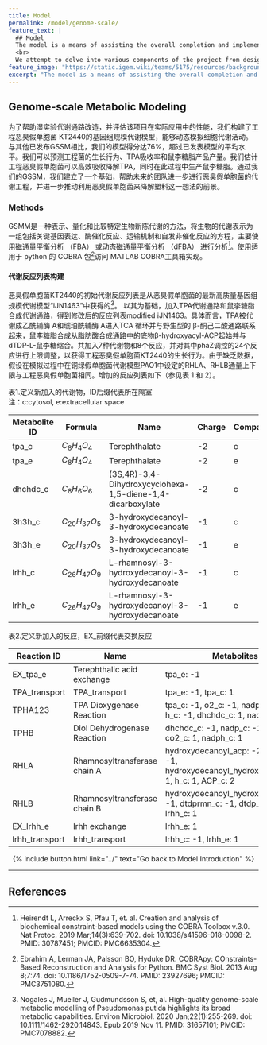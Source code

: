 ```yaml
---
title: Model
permalink: /model/genome-scale/
feature_text: |
  ## Model
  The model is a means of assisting the overall completion and implementation of a project through computational methods.
  <br>
  We attempt to delve into various components of the project from design to implementation for model construction and computation.
feature_image: "https://static.igem.wiki/teams/5175/resources/background/bg-model.jpg"
excerpt: "The model is a means of assisting the overall completion and implementation of a project through computational methods."
---
```


## Genome-scale Metabolic Modeling

为了帮助湿实验代谢通路改造，并评估该项目在实际应用中的性能，我们构建了工程恶臭假单胞菌 KT2440的基因组规模代谢模型，能够动态模拟细胞代谢活动。与其他已发布GSSM相比，我们的模型得分达76%，超过已发表模型的平均水平。我们可以预测工程菌的生长行为、TPA吸收率和鼠李糖脂产品产量。我们估计工程恶臭假单胞菌可以高效吸收降解TPA，同时在此过程中生产鼠李糖脂。通过我们的GSSM，我们建立了一个基础，帮助未来的团队进一步进行恶臭假单胞菌的代谢工程，并进一步推动利用恶臭假单胞菌来降解塑料这一想法的前景。

### Methods

GSMM是一种表示、量化和比较特定生物新陈代谢的方法，将生物的代谢表示为一组包括关键基因表达、酶催化反应、运输机制和自发非催化反应的方程，主要使用磁通量平衡分析 （FBA） 或动态磁通量平衡分析 （dFBA） 进行分析[^1]。使用适用于 python 的 COBRA 包[^2]访问 MATLAB COBRA工具箱实现。

#### 代谢反应列表构建

 恶臭假单胞菌KT2440的初始代谢反应列表是从恶臭假单胞菌的最新高质量基因组规模代谢模型“iJN1463”中获得的[^3]。 以其为基础，加入TPA代谢通路和鼠李糖脂合成代谢通路，得到修改后的反应列表modified iJN1463。具体而言，TPA被代谢成乙酰辅酶 A和琥珀酰辅酶 A进入TCA 循环并与野生型的 β-酮己二酸通路联系起来，鼠李糖脂合成从脂肪酸合成通路中的底物β-hydroxyacyl-ACP起始并与dTDP-L-鼠李糖缩合。共加入7种代谢物和8个反应，并对其中phaZ调控的24个反应进行上限调整，以获得工程恶臭假单胞菌KT2440的生长行为。由于缺乏数据，假设在模拟过程中在铜绿假单胞菌代谢模型PAO1中设定的RHLA、RHLB通量上下限与工程恶臭假单胞菌相同。增加的反应列表如下（参见表 1 和 2）。

 <figcaption class="caption table_caption">表1.定义新加入的代谢物，ID后缀代表所在隔室<br>注：c:cytosol, e:extracellular space</figcaption>

 | Metabolite ID | Formula  | Name                                                       | Charge | Compartment |
| ------------- | -------- | ---------------------------------------------------------- | ------ | ----------- |
| tpa_c         | $C_8H_4O_4$   | Terephthalate                                              | -2     | c           |
| tpa_e         | $C_8H_4O_4$   | Terephthalate                                              | -2     | e           |
| dhchdc_c      | $C_8H_6O_6$   | (3S,4R)-3,4-Dihydroxycyclohexa-1,5-diene-1,4-dicarboxylate | -2     | c           |
| 3h3h_c        | $C_{20}H_{37}O_5$ | 3-hydroxydecanoyl-3-hydroxydecanoate                       | -1     | c           |
| 3h3h_e        | $C_{20}H_{37}O_5$ | 3-hydroxydecanoyl-3-hydroxydecanoate                       | -1     | e           |
| lrhh_c        | $C_{26}H_{47}O_9$ | L-rhamnosyl-3-hydroxydecanoyl-3-hydroxydecanoate           | -1     | c           |
| lrhh_e        | $C_{26}H_{47}O_9$ | L-rhamnosyl-3-hydroxydecanoyl-3-hydroxydecanoate           | -1     | e           |

<figcaption class="caption table_caption">表2.定义新加入的反应，EX_前缀代表交换反应 </figcaption>

| Reaction ID    | Name                         | Metabolites                                                  |
| -------------- | ---------------------------- | ------------------------------------------------------------ |
| EX_tpa_e       | Terephthalic acid exchange   | tpa_e: -1                                                    |
| TPA_transport  | TPA_transport                | tpa_e: -1, tpa_c: 1                                          |
| TPHA123        | TPA Dioxygenase Reaction     | tpa_c: -1, o2_c: -1, nadph_c: -1, h_c:  -1, dhchdc_c: 1, nadp_c: 1 |
| TPHB           | Diol Dehydrogenase Reaction  | dhchdc_c: -1, nadp_c: -1, dhbz_c: 1,  co2_c: 1, nadph_c: 1   |
| RHLA           | Rhamnosyltransferase chain A | hydroxydecanoyl_acp: -2, h2o_c: -1,  hydroxydecanoyl_hydroxydecanoate: 1, h_c: 1, ACP_c: 2 |
| RHLB           | Rhamnosyltransferase chain B | hydroxydecanoyl_hydroxydecanoate: -1,  dtdprmn_c: -1, dtdp_c: 1, h_c: 1, lrhh_c: 1 |
| EX_lrhh_e      | lrhh exchange                | lrhh_e: 1                                                    |
| lrhh_transport | lrhh_transport               | lrhh_c: -1, lrhh_e: 1                                        |




<center>{% include button.html link="../" text="Go back to Model Introduction" %}</center>

---

## References

[^1]: Heirendt L, Arreckx S, Pfau T, et. al. Creation and analysis of biochemical constraint-based models using the COBRA Toolbox v.3.0. Nat Protoc. 2019 Mar;14(3):639-702. doi: 10.1038/s41596-018-0098-2. PMID: 30787451; PMCID: PMC6635304. 
[^2]: Ebrahim A, Lerman JA, Palsson BO, Hyduke DR. COBRApy: COnstraints-Based Reconstruction and Analysis for Python. BMC Syst Biol. 2013 Aug 8;7:74. doi: 10.1186/1752-0509-7-74. PMID: 23927696; PMCID: PMC3751080. 
[^3]: Nogales J, Mueller J, Gudmundsson S, et, al. High-quality genome-scale metabolic modelling of Pseudomonas putida highlights its broad metabolic capabilities. Environ Microbiol. 2020 Jan;22(1):255-269. doi: 10.1111/1462-2920.14843. Epub 2019 Nov 11. PMID: 31657101; PMCID: PMC7078882. 
